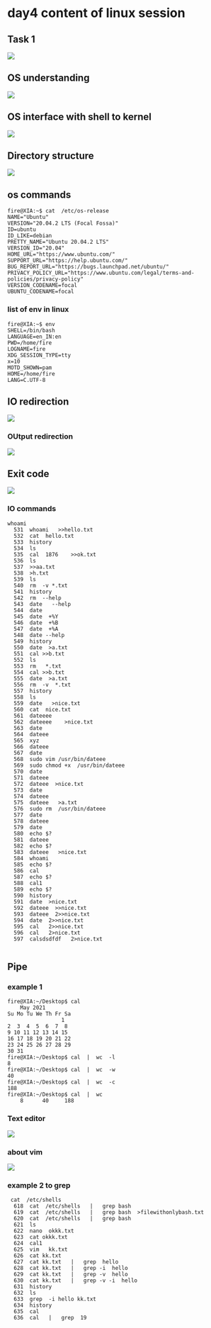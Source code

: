 # day4 content of linux session 

## Task 1 

<img src="task1.png">

## OS understanding 

<img src="os1.png">


## OS interface with shell to kernel 

<img src="kernel.png">

## Directory structure 

<img src="dir.png">

## os commands 

```
fire@XIA:~$ cat  /etc/os-release 
NAME="Ubuntu"
VERSION="20.04.2 LTS (Focal Fossa)"
ID=ubuntu
ID_LIKE=debian
PRETTY_NAME="Ubuntu 20.04.2 LTS"
VERSION_ID="20.04"
HOME_URL="https://www.ubuntu.com/"
SUPPORT_URL="https://help.ubuntu.com/"
BUG_REPORT_URL="https://bugs.launchpad.net/ubuntu/"
PRIVACY_POLICY_URL="https://www.ubuntu.com/legal/terms-and-policies/privacy-policy"
VERSION_CODENAME=focal
UBUNTU_CODENAME=focal

```


### list of env in linux

```
fire@XIA:~$ env
SHELL=/bin/bash
LANGUAGE=en_IN:en
PWD=/home/fire
LOGNAME=fire
XDG_SESSION_TYPE=tty
x=10
MOTD_SHOWN=pam
HOME=/home/fire
LANG=C.UTF-8

```

## IO redirection 

<img src="io.png">

### OUtput redirection 

<img src="or.png">

## Exit code 

<img src="exit.png">

### IO commands 

```
whoami 
  531  whoami   >>hello.txt 
  532  cat  hello.txt 
  533  history 
  534  ls
  535  cal  1876    >>ok.txt 
  536  ls
  537  >>aa.txt
  538  >h.txt
  539  ls
  540  rm  -v *.txt 
  541  history 
  542  rm  --help 
  543  date   --help
  544  date
  545  date  +%Y
  546  date  +%B
  547  date  +%A
  548  date --help
  549  history 
  550  date  >a.txt
  551  cal >>b.txt 
  552  ls
  553  rm   *.txt  
  554  cal >>b.txt 
  555  date  >a.txt
  556  rm  -v  *.txt  
  557  history 
  558  ls
  559  date   >nice.txt 
  560  cat  nice.txt 
  561  dateeee    
  562  dateeee    >nice.txt 
  563  date
  564  dateee
  565  xyz
  566  dateee
  567  date
  568  sudo vim /usr/bin/dateee
  569  sudo chmod +x  /usr/bin/dateee
  570  date
  571  dateee
  572  dateee  >nice.txt
  573  date
  574  dateee
  575  dateee   >a.txt
  576  sudo rm  /usr/bin/dateee
  577  date
  578  dateee
  579  date
  580  echo $?
  581  dateee
  582  echo $?
  583  dateee   >nice.txt
  584  whoami
  585  echo $?
  586  cal 
  587  echo $?
  588  cal1 
  589  echo $?
  590  history 
  591  date  >nice.txt
  592  dateee  >>nice.txt 
  593  dateee  2>>nice.txt 
  594  date  2>>nice.txt 
  595  cal   2>>nice.txt 
  596  cal   2>nice.txt 
  597  calsdsdfdf   2>nice.txt 
  
  ```
  
  ## Pipe 
  
  ### example 1
  
  ```
  fire@XIA:~/Desktop$ cal
      May 2021        
Su Mo Tu We Th Fr Sa  
                   1  
 2  3  4  5  6  7  8  
 9 10 11 12 13 14 15  
16 17 18 19 20 21 22  
23 24 25 26 27 28 29  
30 31                 
fire@XIA:~/Desktop$ cal  |  wc  -l
8
fire@XIA:~/Desktop$ cal  |  wc  -w
40
fire@XIA:~/Desktop$ cal  |  wc  -c
188
fire@XIA:~/Desktop$ cal  |  wc 
      8      40     188

```

### Text editor

<img src="editor.png">

### about vim 

<img src="vim.png">

### example 2 to grep 

```
 cat  /etc/shells 
  618  cat  /etc/shells   |   grep bash
  619  cat  /etc/shells   |   grep bash  >filewithonlybash.txt
  620  cat  /etc/shells   |   grep bash
  621  ls
  622  nano  okkk.txt 
  623  cat okkk.txt 
  624  cal1
  625  vim   kk.txt 
  626  cat kk.txt 
  627  cat kk.txt   |   grep  hello 
  628  cat kk.txt   |   grep -i  hello 
  629  cat kk.txt   |   grep -v  hello 
  630  cat kk.txt   |   grep -v -i  hello 
  631  history 
  632  ls
  633  grep  -i hello kk.txt 
  634  history 
  635  cal 
  636  cal   |   grep  19 

```








